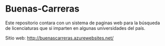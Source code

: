 # Buenas-Carreras
Este repositorio contara con un sistema de paginas web para la búsqueda de licenciaturas que si imparten en algunas universidades del país.

Sitio web: http://buenascarreras.azurewebsites.net/
